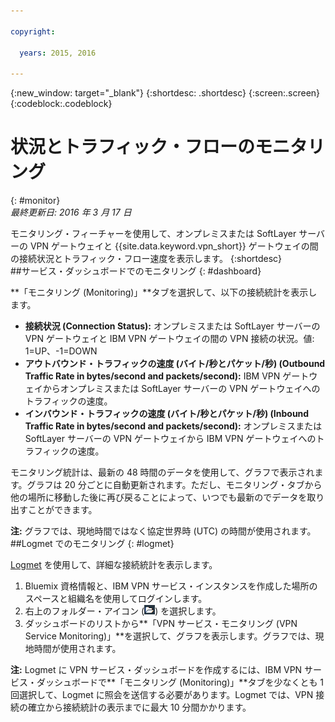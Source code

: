 ```yaml
---

copyright:

  years: 2015, 2016

---
```


{:new_window: target="_blank"}
{:shortdesc: .shortdesc}
{:screen:.screen}
{:codeblock:.codeblock}

# 状況とトラフィック・フローのモニタリング
{: #monitor}  
*最終更新日: 2016 年 3 月 17 日*  

モニタリング・フィーチャーを使用して、オンプレミスまたは SoftLayer サーバーの VPN ゲートウェイと {{site.data.keyword.vpn_short}} ゲートウェイの間の接続状況とトラフィック・フロー速度を表示します。
{:shortdesc}  
##サービス・ダッシュボードでのモニタリング
{: #dashboard}

**「モニタリング (Monitoring)」**タブを選択して、以下の接続統計を表示します。

* **接続状況 (Connection Status):** オンプレミスまたは SoftLayer サーバーの VPN ゲートウェイと IBM VPN ゲートウェイの間の VPN 接続の状況。値: 1=UP、-1=DOWN 
* **アウトバウンド・トラフィックの速度 (バイト/秒とパケット/秒) (Outbound Traffic Rate in bytes/second and packets/second):** IBM VPN ゲートウェイからオンプレミスまたは SoftLayer サーバーの VPN ゲートウェイへのトラフィックの速度。  
* **インバウンド・トラフィックの速度 (バイト/秒とパケット/秒) (Inbound Traffic Rate in bytes/second and packets/second):** オンプレミスまたは SoftLayer サーバーの VPN ゲートウェイから IBM VPN ゲートウェイへのトラフィックの速度。  

モニタリング統計は、最新の 48 時間のデータを使用して、グラフで表示されます。グラフは 20 分ごとに自動更新されます。ただし、モニタリング・タブから他の場所に移動した後に再び戻ることによって、いつでも最新のでデータを取り出すことができます。

**注:** グラフでは、現地時間ではなく協定世界時 (UTC) の時間が使用されます。  
##Logmet でのモニタリング
{: #logmet}

[Logmet](https://logmet.{DomainName}) を使用して、詳細な接続統計を表示します。 

1. Bluemix 資格情報と、IBM VPN サービス・インスタンスを作成した場所のスペースと組織名を使用してログインします。  
2. 右上のフォルダー・アイコン (![](images/folder.png)) を選択します。
3. ダッシュボードのリストから**「VPN サービス・モニタリング (VPN Service Monitoring)」**を選択して、グラフを表示します。グラフでは、現地時間が使用されます。  

**注:** Logmet に VPN サービス・ダッシュボードを作成するには、IBM VPN サービス・ダッシュボードで**「モニタリング (Monitoring)」**タブを少なくとも 1 回選択して、Logmet に照会を送信する必要があります。Logmet では、VPN 接続の確立から接続統計の表示までに最大 10 分間かかります。


